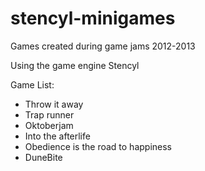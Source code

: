 # stencyl-minigames

Games created during game jams 2012-2013

Using the game engine Stencyl

Game List:

  *  Throw it away
  *  Trap runner
  *  Oktoberjam
  *  Into the afterlife
  *  Obedience is the road to happiness
  *  DuneBite
